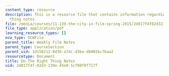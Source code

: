 ```yaml
---
content_type: resource
description: This is a resource file that contains information regarding do the right
  thing notes.
file: /media/courses/11-139-the-city-in-film-spring-2015/2d817f4f82d3239e45e01cf00f0f717f_MIT11_139S15_Dotheright2.pdf
file_type: application/pdf
learning_resource_types: []
ocw_type: OCWFile
parent_title: Weekly Film Notes
parent_type: CourseSection
parent_uid: 1d158212-0d36-a7dc-d3be-db0026c7baa2
resourcetype: Document
title: Do The Right Thing Notes
uid: 2d817f4f-82d3-239e-45e0-1cf00f0f717f
---
```

